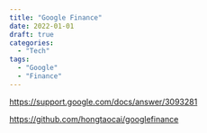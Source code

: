 ```yaml
---
title: "Google Finance"
date: 2022-01-01
draft: true
categories:
  - "Tech"
tags:
  - "Google"
  - "Finance"
---
```



https://support.google.com/docs/answer/3093281


https://github.com/hongtaocai/googlefinance
